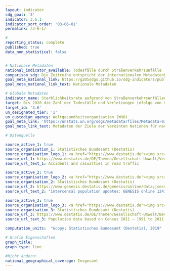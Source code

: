 ```yaml
---
layout: indicator
sdg_goal: '3'
indicator: 3.6.1
indicator_sort_order: '03-06-01'
permalink: /3-6-1/

#
reporting_status: complete
published: true
data_non_statistical: false


# Nationale Metadaten
national_indicator_available: Todesfälle durch Straßenverkehrsunfälle
comparison_sdg: Die Zeitreihe entspricht der internationalen Metadatenbeschreibung.
goal_meta_national_link: https://g205sdgs.github.io/sdg-indicators/public/MetaDe/3.6.1.pdf
goal_meta_national_link_text: Nationale Metadaten

# Globale Metadaten
indicator_name: Sterblichkeitsrate aufgrund von Straßenverkehrsunfällen
target: Bis 2020 die Zahl der Todesfälle und Verletzungen infolge von Verkehrsunfällen weltweit halbieren
target_id: '3.6'
un_designated_tier: '1'
un_custodian_agency: Weltgesundheitsorganisation (WHO)
goal_meta_link: 'https://unstats.un.org/sdgs/metadata/files/Metadata-03-06-01.pdf'
goal_meta_link_text: Metadaten der Ziele der Vereinten Nationen für nachhaltige Entwicklung

# Datenquelle

source_active_1: true
source_organisation_1: Statistisches Bundesamt (Destatis)
source_organisation_logo_1: <a href="https://www.destatis.de"><img src="https://g205sdgs.github.io/sdg-indicators/public/logos/destatis.png" alt="Logo Destatis" /></a>
source_url_1: https://www.destatis.de/DE/Themen/Gesellschaft-Umwelt/Verkehrsunfaelle/_inhalt.html
source_url_text_1: Accidents and casualties in road traffic

source_active_2: true
source_organisation_logo_2: <a href="https://www.destatis.de"><img src="https://g205sdgs.github.io/sdg-indicators/public/logos/destatis.png" alt="Logo Destatis" /></a>
source_organisation_2: Statistisches Bundesamt (Destatis)
source_url_2: https://www-genesis.destatis.de/genesis/online/data;jsessionid=84A5DF9FBC0D46962BA35081BC287C70.tomcat_GO_1_3?operation=abruftabellenVerzeichnisAuswahl&verzeichnis=&levelindex=0&levelid=1532518175675&sortdirection=auf&selectionname=12411&auswaehlen.x=0&auswaehlen.y=0
source_url_text_2: "Intercensal population updates: GENESIS online 12411-0003"

source_active_3: true
source_organisation_logo_3: <a href="https://www.destatis.de"><img src="https://g205sdgs.github.io/sdg-indicators/public/logos/destatis.png" alt="Logo Destatis" /></a>
source_organisation_3: Statistisches Bundesamt (Destatis)
source_url_3: https://www.destatis.de/DE/Themen/Gesellschaft-Umwelt/Bevoelkerung/Bevoelkerungsstand/_inhalt.html
source_url_text_3: Population data based on Census 2011 – 1991 to 2011 (Only available in German)

computation_units:  "&copy; Statistisches Bundesamt (Destatis), 2019"

# Grafik Eigenschaften
graph_title:
graph_type: line

#Nicht ändern!
national_geographical_coverage: Insgesamt
---
```

